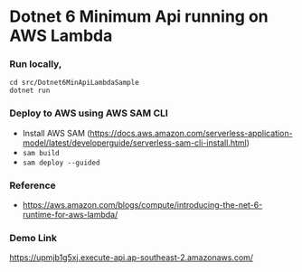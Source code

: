 # Dotnet 6 Minimum Api running on AWS Lambda

### Run locally,

    cd src/Dotnet6MinApiLambdaSample
    dotnet run
    
### Deploy to AWS using AWS SAM CLI
- Install AWS SAM (https://docs.aws.amazon.com/serverless-application-model/latest/developerguide/serverless-sam-cli-install.html)
- ```sam build```
- ```sam deploy --guided```

### Reference
- https://aws.amazon.com/blogs/compute/introducing-the-net-6-runtime-for-aws-lambda/

### Demo Link

https://upmjb1g5xj.execute-api.ap-southeast-2.amazonaws.com/

